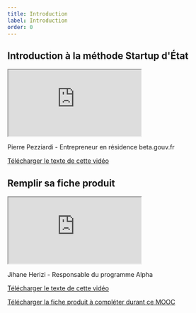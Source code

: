 ```yaml
---
title: Introduction
label: Introduction
order: 0
---
```


## Introduction à la méthode Startup d'État

<div class="mooc-iframe-center">
  <div class="mooc-iframe-container">
    <iframe src="https://www.dailymotion.com/embed/video/x6xkiia" allowfullscreen></iframe>
  </div>
  <p>Pierre Pezziardi - Entrepreneur en résidence beta.gouv.fr</p>
  <p><a href="/content/docs/mooc/2-introduction-methode-startup-etat.pdf" target="\_blank">Télécharger le texte de cette vidéo</a></p>
</div>

## Remplir sa fiche produit

<div class="mooc-iframe-center">
  <div class="mooc-iframe-container">
    <iframe src="https://www.dailymotion.com/embed/video/x6xkifc" allowfullscreen></iframe>
  </div>
  <p>Jihane Herizi - Responsable du programme Alpha</p>
  <p><a href="/content/docs/mooc/3-fiche-produit.pdf" target="\_blank">Télécharger le texte de cette vidéo</a></p>
  <p><a href="/content/docs/mooc/FicheProduitMooc.odt" target="\_blank">Télécharger la fiche produit à compléter durant ce MOOC</a></p>
</div>
